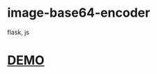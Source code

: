 # image-base64-encoder
flask, js


# [DEMO](https://selimcanozdemir.github.io/image-base64-encoder/)
